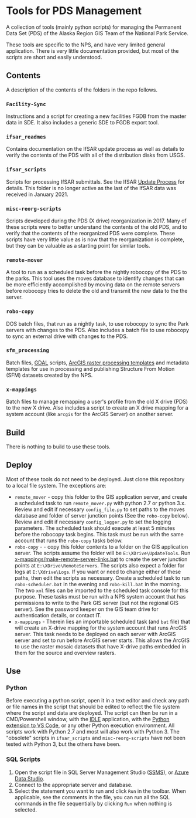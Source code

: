 # Tools for PDS Management

A collection of tools (mainly python scripts) for managing the Permanent
Data Set (PDS) of the Alaska Region GIS Team of the National Park Service.

These tools are specific to the NPS, and have very limited general application.
There is very little documentation provided, but most of the scripts are short
and easily understood.

## Contents

A description of the contents of the folders in the repo follows.

### `Facility-Sync`

Instructions and a script for creating a new facilities FGDB from the master
data in SDE.  It also includes a generic SDE to FGDB export tool.

### `ifsar_readmes`

Contains documentation on the IfSAR update process as well as details to
verify the contents of the PDS with all of the distribution disks from USGS.

### `ifsar_scripts`

Scripts for processing IfSAR submittals.  See the IfSAR
[Update Process](ifsar_readmes\Update%20Process.md) for details.
This folder is no longer active as the last of the IfSAR data was
received in January 2021.

### `misc-reorg-scripts`

Scripts developed during the PDS (X drive) reorganization in 2017.  Many of
these scripts were to better understand the contents of the old PDS, and to
verify that the contents of the reorganized PDS were complete.  These scripts
have very little value as is now that the reorganization is complete, but
they can be valuable as a starting point for similar tools.

### `remote-mover`

A tool to run as a scheduled task before the nightly robocopy of the PDS to
the parks.  This tool uses the moves database to identify changes that can
be more efficiently accomplished by moving data on the remote servers before
robocopy tries to delete the old and transmit the new data to the the server.

### `robo-copy`

DOS batch files, that run as a nightly task, to use robocopy to sync the Park
servers with changes to the PDS.  Also includes a batch file to use robocopy
to sync an external drive with changes to the PDS.

### `sfm_processing`

Batch files, [GDAL](https://gdal.org/) scripts,
[ArcGIS raster processing templates](https://desktop.arcgis.com/en/arcmap/latest/manage-data/raster-and-images/adding-a-processing-template-to-a-mosaic-dataset.htm)
and metadata templates for use in processing and publishing Structure From
Motion (SFM) datasets created by the NPS.

### `x-mappings`

Batch files to manage remapping a user's profile from the old X drive (PDS)
to the new X drive.  Also includes a script to create an X drive mapping for
a system account (like `arcgis` for the ArcGIS Server) on another server.

## Build

There is nothing to build to use these tools.

## Deploy

Most of these tools do not need to be deployed.  Just clone this repository
to a local file system.  The exceptions are:

* `remote_mover` - copy this folder to the GIS application server, and create a
  scheduled task to run `remote_mover.py` with python 2.7 or python 3.x. Review
  and edit if necessary `config_file.py` to set paths to the moves database and
  folder of server junction points (See the `robo-copy` below). Review and edit
  if necessary `config_logger.py` to set the logging parameters.  The scheduled
  task should execute at least 5 minutes before the robocopy task begins. This
  task must be run with the same account that runs the `robo-copy` tasks below.
* `robo-copy` -  - copy this folder contents to a folder on the GIS application
  server. The scripts assume the folder will be `E:\XDrive\UpdateTools`. Run
  [x-mappings/make-remote-server-links.bat](x-mappings/make-remote-server-links.bat)
  to create the server junction points at `E:\XDrive\RemoteServers`.  The
  scripts also expect a folder for logs at `E:\Xdrive\Logs`. If you want or need
  to change either of these paths, then edit the scripts as necessary. Create
  a scheduled task to run `robo-scheduler.bat` in the evening and `robo-kill.bat`
  in the morning.  The two `xml` files can be imported to the scheduled task
  console for this purpose. These tasks must be run with a NPS system account
  that has permissions to write to the Park GIS server (but not the regional
  GIS server). See the password keeper on the GIS team drive for authentication
  details, or contact IT.
* `x-mappings` - Therein lies an importable scheduled task (and `bat` file) that
  will create an X-drive mapping for the system account that runs ArcGIS server.
  This task needs to be deployed on each server with ArcGIS server and set to
  run before ArcGIS server starts.  This allows the ArcGIS to use the raster
  mosaic datasets that have X-drive paths embedded in them for the source and
  overview rasters.

## Use

### Python

Before executing a python script, open it in a text editor and check any
path or file names in the script that should be edited to reflect the
file system where the script and data are deployed.  The script can then
be run in a CMD/Powershell window, with the
[IDLE](https://en.wikipedia.org/wiki/IDLE) application,
with the
[Python extension to VS Code](https://code.visualstudio.com/docs/languages/python),
or any other Python execution environment.  All scripts work with Python 2.7 and
most will also work with Python 3.  The "obsolete" scripts in `ifsar_scripts`
and `misc-reorg-scripts` have not been tested with Python 3, but the others have
been.

### SQL Scripts

1) Open the script file in SQL Server Management Studio
([SSMS](https://docs.microsoft.com/en-us/sql/ssms/download-sql-server-management-studio-ssms?view=sql-server-ver15)),
or [Azure Data Studio](https://docs.microsoft.com/en-us/sql/azure-data-studio/download-azure-data-studio?view=sql-server-ver15).
2) Connect to the appropriate server and database.
3) Select the statement you want to run and click `Run` in the toolbar.
   When applicable, see the comments in the file, you can run all the SQL
   commands in the file sequentially by clicking `Run` when nothing is selected.
